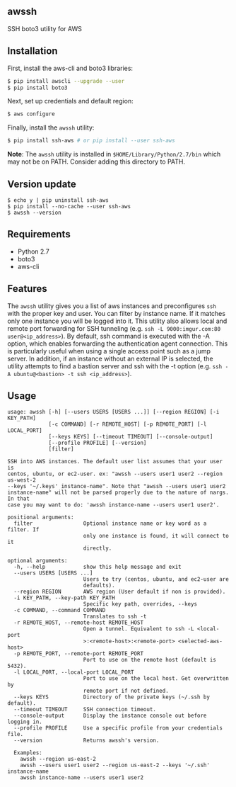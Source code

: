 awssh
----------------

SSH boto3 utility for AWS

Installation
----------------
First, install the aws-cli and boto3 libraries: 
```bash
$ pip install awscli --upgrade --user
$ pip install boto3
```
Next, set up credentials and default region:
```bash
$ aws configure
```
Finally, install the `awssh` utility:
```bash
$ pip install ssh-aws # or pip install --user ssh-aws
```

**Note**: The `awssh` utility is installed in `$HOME/Library/Python/2.7/bin` which may not be on PATH.
Consider adding this directory to PATH.

Version update
----------------
```
$ echo y | pip uninstall ssh-aws
$ pip install --no-cache --user ssh-aws
$ awssh --version
```


Requirements
----------------

- Python 2.7
- boto3
- aws-cli

Features
----------------

The `awssh` utility gives you a list of aws instances and preconfigures `ssh` with the proper key and user.
You can filter by instance name. If it matches only one instance you will be logged into it.
This utility also allows local and remote port forwarding for SSH tunneling (e.g. `ssh -L 9000:imgur.com:80 user@<ip_address>`).
By default, ssh command is executed with the -A option, which enables forwarding the authentication agent connection. 
This is particularly useful when using a single access point such as a jump server. 
In addition, if an instance without an external IP is selected, the utility attempts to find a bastion server and ssh with the -t option (e.g. `ssh -A ubuntu@<bastion> -t ssh <ip_address>`).

Usage
-----

```
usage: awssh [-h] [--users USERS [USERS ...]] [--region REGION] [-i KEY_PATH]
             [-c COMMAND] [-r REMOTE_HOST] [-p REMOTE_PORT] [-l LOCAL_PORT]
             [--keys KEYS] [--timeout TIMEOUT] [--console-output]
             [--profile PROFILE] [--version]
             [filter]

SSH into AWS instances. The default user list assumes that your user is
centos, ubuntu, or ec2-user. ex: "awssh --users user1 user2 --region us-west-2
--keys '~/.keys' instance-name". Note that "awssh --users user1 user2
instance-name" will not be parsed properly due to the nature of nargs. In that
case you may want to do: 'awssh instance-name --users user1 user2'.

positional arguments:
  filter                Optional instance name or key word as a filter. If
                        only one instance is found, it will connect to it
                        directly.

optional arguments:
  -h, --help            show this help message and exit
  --users USERS [USERS ...]
                        Users to try (centos, ubuntu, and ec2-user are
                        defaults).
  --region REGION       AWS region (User default if non is provided).
  -i KEY_PATH, --key-path KEY_PATH
                        Specific key path, overrides, --keys
  -c COMMAND, --command COMMAND
                        Translates to ssh -t
  -r REMOTE_HOST, --remote-host REMOTE_HOST
                        Open a tunnel. Equivalent to ssh -L <local-port
                        >:<remote-host>:<remote-port> <selected-aws-host>
  -p REMOTE_PORT, --remote-port REMOTE_PORT
                        Port to use on the remote host (default is 5432).
  -l LOCAL_PORT, --local-port LOCAL_PORT
                        Port to use on the local host. Get overwritten by
                        remote port if not defined.
  --keys KEYS           Directory of the private keys (~/.ssh by default).
  --timeout TIMEOUT     SSH connection timeout.
  --console-output      Display the instance console out before logging in.
  --profile PROFILE     Use a specific profile from your credentials file.
  --version             Returns awssh's version.

  Examples:
    awssh --region us-east-2
    awssh --users user1 user2 --region us-east-2 --keys '~/.ssh' instance-name
    awssh instance-name --users user1 user2

```
